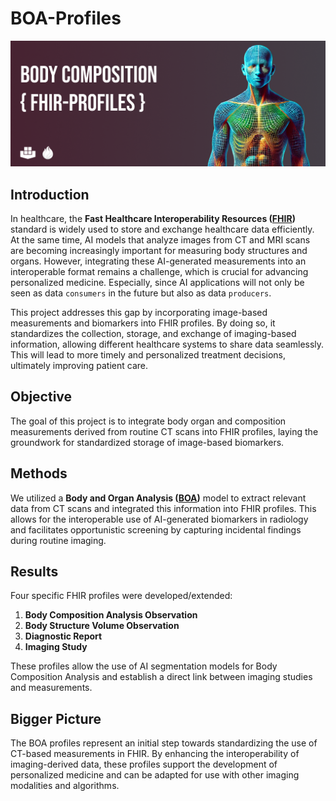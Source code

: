 # BOA-Profiles

![alt text](images/boa-profiles-git-banner.png "BOA Profiles Banner")

## Introduction

In healthcare, the **Fast Healthcare Interoperability Resources ([FHIR](https://hl7.org/fhir/))** standard is widely used to store and exchange healthcare data efficiently. At the same time, AI models that analyze images from CT and MRI scans are becoming increasingly important for measuring body structures and organs. However, integrating these AI-generated measurements into an interoperable format remains a challenge, which is crucial for advancing personalized medicine. Especially, since AI applications will not only be seen as data `consumers` in the future but also as data `producers`.

This project addresses this gap by incorporating image-based measurements and biomarkers into FHIR profiles. By doing so, it standardizes the collection, storage, and exchange of imaging-based information, allowing different healthcare systems to share data seamlessly. This will lead to more timely and personalized treatment decisions, ultimately improving patient care.

## Objective

The goal of this project is to integrate body organ and composition measurements derived from routine CT scans into FHIR profiles, laying the groundwork for standardized storage of image-based biomarkers.

## Methods

We utilized a **Body and Organ Analysis ([BOA](https://github.com/UMEssen/Body-and-Organ-Analysis))** model to extract relevant data from CT scans and integrated this information into FHIR profiles. This allows for the interoperable use of AI-generated biomarkers in radiology and facilitates opportunistic screening by capturing incidental findings during routine imaging.

## Results

Four specific FHIR profiles were developed/extended:

1. **Body Composition Analysis Observation**
2. **Body Structure Volume Observation**
3. **Diagnostic Report**
4. **Imaging Study**

These profiles allow the use of AI segmentation models for Body Composition Analysis and establish a direct link between imaging studies and measurements.

## Bigger Picture

The BOA profiles represent an initial step towards standardizing the use of CT-based measurements in FHIR. By enhancing the interoperability of imaging-derived data, these profiles support the development of personalized medicine and can be adapted for use with other imaging modalities and algorithms.